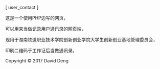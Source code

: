 [ user_contact ]

这是一个使用PHP边写的网页，

可以用来当做记录用户通讯录的网页端，

现用于湖南铁道职业技术学院创新创业学院大学生创新创业基地管理委员会，

印刷二维码于工作证后当做通讯录。

Copyright © 2017 David Deng
